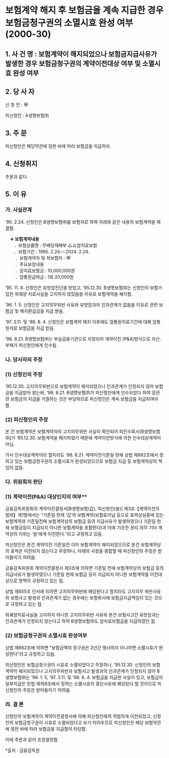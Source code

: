 # 보험계약 해지 후 보험금을 계속 지급한 경우 보험금청구권의 소멸시효 완성 여부(2000-30)

## 1. 사 건 명 : 보험계약이 해지되었으나 보험금지급사유가 발생한 경우 보험금청구권의 계약이전대상 여부 및 소멸시효 완성 여부 

## 2. 당 사 자

신 청 인 : 甲

피신청인 : A생명보험㈜ 

## 3. 주    문

피신청인은 해당약관에 정한 바에 따라 보험금을 지급하라. 

## 4. 신청취지
주문과 같다.

## 5. 이   유
### 가. 사실관계

‘95. 2.24. 신청인은 B생명보험㈜를 보험자로 하여 아래와 같은 내용의 보험계약을 체결함. 

&nbsp;&nbsp;&nbsp;&nbsp;**※ 보험계약내용**<br>&nbsp;&nbsp;&nbsp;&nbsp;&nbsp;&nbsp;
．보험상품명   : 무배당재해부 △△암치료보험
<br>&nbsp;&nbsp;&nbsp;&nbsp;&nbsp;&nbsp;&nbsp;．보험기간     : 1995. 2.24.～2024. 2.24.<br>&nbsp;&nbsp;&nbsp;&nbsp;&nbsp;&nbsp;&nbsp;
．보험계약자 및 피보험자   : 甲<br>&nbsp;&nbsp;&nbsp;&nbsp;&nbsp;&nbsp;&nbsp;
．주요보장내용<br>&nbsp;&nbsp;&nbsp;&nbsp;&nbsp;&nbsp;&nbsp;
．암치료보험금     :   10,000,000원<br>&nbsp;&nbsp;&nbsp;&nbsp;&nbsp;&nbsp;&nbsp;
．암통원급여금     :   1회 20,000원<br>

‘95. 11. 8. 신청인은 유방암진단을 받았고, ‘95.12.30. B생명보험㈜는 신청인이 보험가입전 위궤양 치료사실을 고지하지 않았음을 이유로 보험계약을 해지함. 

‘96. 1. 5. 신청인은 고지의무위반 사유와 유방암과의 인과관계가 없음을 이유로 관련 보험금 및 해지환급금을 지급 받음.  

‘97. 3.11. 및 '98. 8. 4. 신청인은 보험계약 해지 이후에도 암통원치료기간에 대해 암통원치료 보험금을 지급 받음.  

‘98. 8.21. B생명보험㈜는 부실금융기관으로 지정되어 계약이전    (P&A)방식으로 자산․부채가 피신청인에게 인수됨. 

### 나. 당사자의 주장
### (1) 신청인의 주장
‘95.12.30. 고지의무위반으로 보험계약이 해지되었으나 인과관계가 인정되지 않아 보험금을 지급받아 왔는바, ‘98. 8.21. B생명보험㈜가 피신청인에게 인수되었다 하여 암관련 보험금의 지급을 거절하는 것은 부당하므로 피신청인은 계속 보험금을 지급하여야 함.  

### (2) 피신청인의 주장
본 건 보험계약은 보험계약자의 고지의무위반 사실이 확인되어 피인수회사[B생명보험㈜]가 ‘95.12.30. 보험계약을 해지하였기 때문에 계약이전방식에 의한 인수대상계약이 아님.

가사 인수대상계약이라 할지라도 ‘98. 8.21. 계약이전기준일 현재 상법 제662조에서 정하고 있는 보험금청구권의 소멸시효가 완성되었으므로 보험금 지급 등 보험계약상의 책임이 없음. 


### 다. 위원회의 판단
### (1) 계약이전(P&A) 대상인지의 여부** 
 
금융감독위원회의 계약이전결정서[B생명보험(갑), 피신청인(을)] 제3조【계약이전의 범위】제1항에서는 “기준일 현재 ‘갑’의 보험계약(보험료미납 등으로 효력상실중에 있는 보험계약과 기준일전에 보험계약상의 보험금 등의 지급사유가 발생하였으나 기준일 현재 보험금등이 지급되지 아니한 보험계약을 포함한다)과 이에 기초한 권리․의무 기타 계약상의 지위는 ‘을’에게 이전한다.”라고 규정하고 있음.   
 
피신청인은 본건 계약이전 기준일전 이미 보험계약이 해지되었으므로 본건 보험계약상의 효력은 이전되지 않는다고 주장하나, 아래의 사정을 종합할 때 피신청인의 주장은 받아들이기 어려움.

금융감독위원회 계약이전결정서 제3조에 의하면 기준일 전에 보험계약상의 보험금 등의 지급사유가 발생하였으나 기준일 현재 보험금 등이 지급되지 아니한 보험계약을 이전대상으로 명백히 규정하고 있는 점.  

상법 제655조 단서에 의하면 고지의무위반에 해당된다고 할지라도 고지의무 위반사유와 보험사고 발생과 인과관계가 없는 경우에는 보험회사에 보험금지급책임이 있는 것으로 규정하고 있는 점.
    
위궤양치료사실을 고지하지 아니한 고지의무위반 사유와 본건 보험사고인 유방암과는 인과관계가 인정되지 않는다고 하여 B생명보험㈜도 암치료보험금을 지급하였던 점.

### (2) 보험금청구권의 소멸시효 완성여부

상법 제662조에 의하면 “보험금액의 청구권은 2년간 행사하지 아니하면 소멸시효가 완성한다”라고 규정하고 있음.
 
피신청인은 보험금청구권이 시효로 소멸되었다고 주장하나, ‘95.12.30. 신청인의 보험계약이 해지되었으나 고지의무위반과 보험사고 발생과의 인과관계가 인정되지 않아 B생명보험㈜는 ’96. 1. 5, ‘97. 3.11. 및 ’98. 8. 4. 보험금을 지급한 사실이 있고, 보험금의 일부지급은 민법 제168조에서 정하는 소멸시효의 중단사유에 해당된다 할 것이므로 피신청인의 주장은 받아들이기 어려움.  
 
###  라. 결 론

신청인의 보험계약이 계약이전결정서에 의해 피신청인에게 적법하게 이전되었고, 신청인의 보험금청구권이 시효로 소멸되었다고 보기 어려우므로 피신청인은 해당 보험약관에 정한 바에 따라 보험금을 지급함이 타당함. 

이에 주문과 같이 조정결정함.


*출처 : 금융감독원